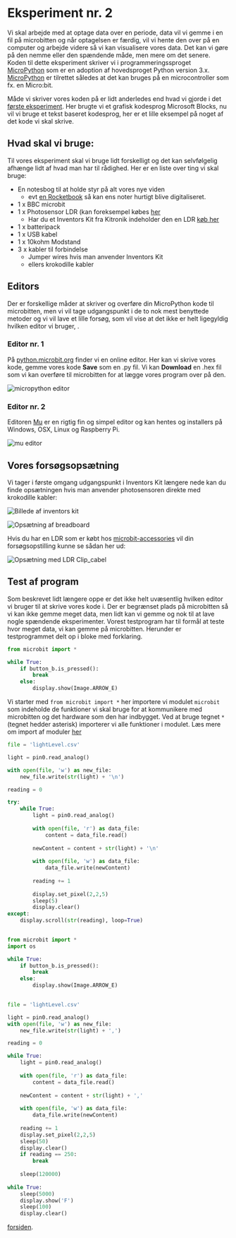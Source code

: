 # Eksperiment nr. 2

Vi skal arbejde med at optage data over en periode, data vil vi gemme i en fil på microbitten og når optagelsen er færdig, vil vi hente den over på en computer og arbejde videre så vi kan visualisere vores data. Det kan vi gøre på den nemme eller den spændende måde, men mere om det senere. Koden til dette eksperiment skriver vi i programmeringssproget [MicroPython](https://micropython.org/) som er en adoption af hovedsproget Python version 3.x. [MicroPython](https://micropython.org/) er tilrettet således at det kan bruges på en microcontroller som fx. en Micro:bit.

Måde vi skriver vores koden på er lidt anderledes end hvad vi gjorde i det [første eksperiment](https://hanshenrikjeppesen.github.io/Microbit_light_level/docs/first_experiment.html). Her brugte vi et grafisk kodesprog Microsoft Blocks, nu vil vi bruge et tekst baseret kodesprog, her er et lille eksempel på noget af det kode vi skal skrive. 

## Hvad skal vi bruge:

Til vores eksperiment skal vi bruge lidt forskelligt og det kan selvfølgelig afhænge lidt af hvad man har til rådighed. Her er en liste over ting vi skal bruge:

* En notesbog til at holde styr på alt vores nye viden
   * evt [en Rocketbook](https://getrocketbook.com/) så kan ens noter hurtigt blive digitaliseret.
* 1 x BBC microbit
* 1 x Photosensor LDR (kan foreksempel købes [her](http://microbit-accessories.co.uk/shop/sensor/ldr-light-sensor/)
    * Har du et Inventors Kit fra Kitronik indeholder den en LDR [køb her](https://www.podconsultsbutik.dk/micro-bit-inventors-kit)
* 1 x batteripack
* 1 x USB kabel
* 1 x 10kohm Modstand
* 3 x kabler til forbindelse
   * Jumper wires hvis man anvender Inventors Kit
   * ellers krokodille kabler 

## Editors

Der er forskellige måder at skriver og overføre din MicroPython kode til microbitten, men vi vil tage udgangspunkt i de to nok mest benyttede metoder og vi vil lave et lille forsøg, som vil vise at det ikke er helt ligegyldig hvilken editor vi bruger, .

### Editor nr. 1
På [python.microbit.org](http://python.microbit.org/editor.html) finder vi en online editor. Her kan vi skrive vores kode, gemme vores kode **Save** som en .py fil. Vi kan **Download** en .hex fil som vi kan overføre til microbitten for at lægge vores program over på den.

![micropython editor](https://hanshenrikjeppesen.github.io/Microbit_light_level/IMAGE/Micropython_editor.png)

### Editor nr. 2

Editoren [Mu](https://codewith.mu/) er en rigtig fin og simpel editor og kan hentes og installers på Windows, OSX, Linux og Raspberry Pi.

![mu editor](https://hanshenrikjeppesen.github.io/Microbit_light_level/IMAGE/mu_editor_screen.png)


## Vores forsøgsopsætning

Vi tager i første omgang udgangspunkt i Inventors Kit længere nede kan du finde opsætningen hvis man anvender photosensoren direkte med krokodille kabler:

![Billede af inventors kit](https://hanshenrikjeppesen.github.io/Microbit_light_level/IMAGE/5603_inventors_kit_for_the_bbc_microbit_description.jpg)

![Opsætning af breadboard](https://hanshenrikjeppesen.github.io/Microbit_light_level/IMAGE/experiment_light_breadboard.png)

Hvis du har en LDR som er købt hos [microbit-accessories](http://microbit-accessories.co.uk/shop/sensor/ldr-light-sensor/) vil din forsøgsopstilling kunne se sådan her ud:

![Opsætning med LDR Clip_cabel](https://hanshenrikjeppesen.github.io/Microbit_light_level/IMAGE/Microbit_with_LDR_clip.jpg)

## Test af program

Som beskrevet lidt længere oppe er det ikke helt uvæsentlig hvilken editor vi bruger til at skrive vores kode i. Der er begrænset plads på microbitten så vi kan ikke gemme meget data, men lidt kan vi gemme og nok til at lave nogle spændende eksperimenter. Vorest testprogram har til formål at teste hvor meget data, vi kan gemme på microbitten. Herunder er testprogrammet delt op i bloke med forklaring.

```python
from microbit import *

while True:
    if button_b.is_pressed():
        break
    else:
        display.show(Image.ARROW_E)
```
Vi starter med ```from microbit import *``` her importere vi modulet ```microbit``` som indeholde de funktioner vi skal bruge for at kommunikere med microbitten og det hardware som den har indbygget. Ved at bruge tegnet ```*``` (tegnet hedder asterisk) importerer vi alle funktioner i modulet. Læs mere om import af moduler [her](https://docs.python.org/3/tutorial/modules.html)

```python
file = 'lightLevel.csv'

light = pin0.read_analog()

with open(file, 'w') as new_file:
    new_file.write(str(light) + '\n')

reading = 0

try:
    while True:
        light = pin0.read_analog()
    
        with open(file, 'r') as data_file:
            content = data_file.read()
    
        newContent = content + str(light) + '\n'
    
        with open(file, 'w') as data_file:
            data_file.write(newContent)
    
        reading += 1
        
        display.set_pixel(2,2,5)
        sleep(5)
        display.clear() 
except:
    display.scroll(str(reading), loop=True)
    
```

```python
from microbit import *
import os

while True:
    if button_b.is_pressed():
        break
    else:
        display.show(Image.ARROW_E)
        

file = 'lightLevel.csv'

light = pin0.read_analog()
with open(file, 'w') as new_file:
    new_file.write(str(light) + ',')

reading = 0

while True:
    light = pin0.read_analog()
    
    with open(file, 'r') as data_file:
        content = data_file.read()
    
    newContent = content + str(light) + ','
    
    with open(file, 'w') as data_file:
        data_file.write(newContent)
    
    reading += 1
    display.set_pixel(2,2,5)
    sleep(50)
    display.clear()
    if reading == 250:
        break
        
    sleep(120000)
    
while True:
    sleep(5000)
    display.show('F')
    sleep(100)
    display.clear()
```

[forsiden](https://hanshenrikjeppesen.github.io/Microbit_light_level).
